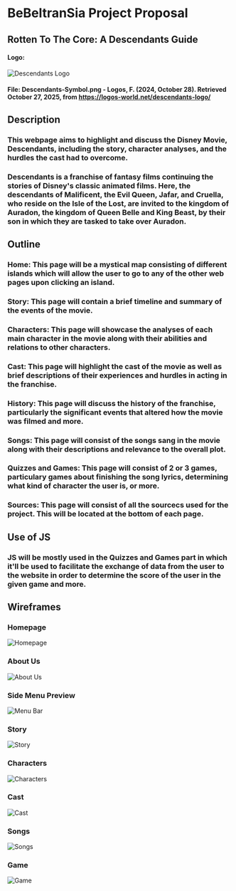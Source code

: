 # BeBeltranSia Project Proposal
## Rotten To The Core: A Descendants Guide
#### Logo:
![Descendants Logo](https://logos-world.net/wp-content/uploads/2023/06/Descendants-Symbol.png)
#### File: Descendants-Symbol.png - Logos, F. (2024, October 28). Retrieved October 27, 2025, from https://logos-world.net/descendants-logo/

## Description

### This webpage aims to highlight and discuss the Disney Movie, Descendants, including the story, character analyses, and the hurdles the cast had to overcome. 

### Descendants is a franchise of fantasy films continuing the stories of Disney's classic animated films. Here, the descendants of Malificent, the Evil Queen, Jafar, and Cruella, who reside on the Isle of the Lost, are invited to the kingdom of Auradon, the kingdom of Queen Belle and King Beast, by their son in which they are tasked to take over Auradon.

##
## Outline

### Home: This page will be a mystical map consisting of different islands which will allow the user to go to any of the other web pages upon clicking an island.

### Story: This page will contain a brief timeline and summary of the events of the movie.

### Characters: This page will showcase the analyses of each main character in the movie along with their abilities and relations to other characters.

### Cast: This page will highlight the cast of the movie as well as brief descriptions of their experiences and hurdles in acting in the franchise.

### History: This page will discuss the history of the franchise, particularly the significant events that altered how the movie was filmed and more.

### Songs: This page will consist of the songs sang in the movie along with their descriptions and relevance to the overall plot.

### Quizzes and Games: This page will consist of 2 or 3 games, particulary games about finishing the song lyrics, determining what kind of character the user is, or more.

### Sources: This page will consist of all the sourcecs used for the project. This will be located at the bottom of each page.
##
## Use of JS

### JS will be mostly used in the Quizzes and Games part in which it'll be used to facilitate the exchange of data from the user to the website in order to determine the score of the user in the given game and more.

##
## Wireframes

### Homepage
![Homepage](/assets/Homepage.png)

### About Us
![About Us](/assets/About%20Us.png)

### Side Menu Preview
![Menu Bar](/assets/Menu%20Bar.png)

### Story
![Story](/assets/Story.png)

### Characters
![Characters](/assets/Characters.png)

### Cast
![Cast](/assets/Cast.png)

### Songs
![Songs](/assets/Songs.png)

### Game 
![Game](/assets/Game.png)